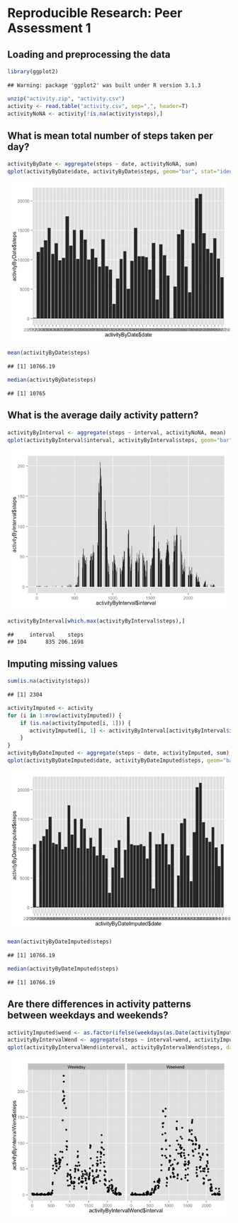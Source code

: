 # Reproducible Research: Peer Assessment 1


## Loading and preprocessing the data

```r
library(ggplot2)
```

```
## Warning: package 'ggplot2' was built under R version 3.1.3
```

```r
unzip("activity.zip", "activity.csv")
activity <- read.table("activity.csv", sep=",", header=T)
activityNoNA <- activity[!is.na(activity$steps),]
```

## What is mean total number of steps taken per day?

```r
activityByDate <- aggregate(steps ~ date, activityNoNA, sum)
qplot(activityByDate$date, activityByDate$steps, geom="bar", stat="identity")
```

![](PA1_template_files/figure-html/meanTotalSteps-1.png) 

```r
mean(activityByDate$steps)
```

```
## [1] 10766.19
```

```r
median(activityByDate$steps)
```

```
## [1] 10765
```

## What is the average daily activity pattern?

```r
activityByInterval <- aggregate(steps ~ interval, activityNoNA, mean)
qplot(activityByInterval$interval, activityByInterval$steps, geom="bar", stat="identity")
```

![](PA1_template_files/figure-html/averageDailyActivityPattern-1.png) 

```r
activityByInterval[which.max(activityByInterval$steps),]
```

```
##     interval    steps
## 104      835 206.1698
```

## Imputing missing values

```r
sum(is.na(activity$steps))
```

```
## [1] 2304
```

```r
activityImputed <- activity
for (i in 1:nrow(activityImputed)) {
    if (is.na(activityImputed[i, 1])) {
       activityImputed[i, 1] <- activityByInterval[activityByInterval$interval == activityImputed[i, 3], 2]
    }
}
activityByDateImputed <- aggregate(steps ~ date, activityImputed, sum)
qplot(activityByDateImputed$date, activityByDateImputed$steps, geom="bar", stat="identity")
```

![](PA1_template_files/figure-html/imputingMissingValues-1.png) 

```r
mean(activityByDateImputed$steps)
```

```
## [1] 10766.19
```

```r
median(activityByDateImputed$steps)
```

```
## [1] 10766.19
```

## Are there differences in activity patterns between weekdays and weekends?

```r
activityImputed$wend <- as.factor(ifelse(weekdays(as.Date(activityImputed$date)) %in% c("Saturday","Sunday"), "Weekend", "Weekday"))
activityByIntervalWend <- aggregate(steps ~ interval+wend, activityImputed, mean)
qplot(activityByIntervalWend$interval, activityByIntervalWend$steps, data=activityByIntervalWend, type="l", stat="identity", facets = .~wend)
```

![](PA1_template_files/figure-html/weekendsAndWeekdays-1.png) 
